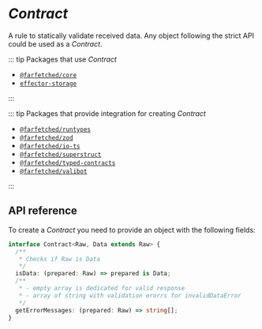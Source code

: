 # _Contract_

A rule to statically validate received data. Any object following the strict API could be used as a _Contract_.

::: tip Packages that use _Contract_

- [`@farfetched/core`](https://farfetched.pages.dev)
- [`effector-storage`](https://github.com/yumauri/effector-storage)

:::

::: tip Packages that provide integration for creating _Contract_

- [`@farfetched/runtypes`](https://farfetched.pages.dev/api/contracts/runtypes.html)
- [`@farfetched/zod`](https://farfetched.pages.dev/api/contracts/zod.html)
- [`@farfetched/io-ts`](https://farfetched.pages.dev/api/contracts/io-ts.html)
- [`@farfetched/superstruct`](https://farfetched.pages.dev/api/contracts/superstruct.html)
- [`@farfetched/typed-contracts`](https://farfetched.pages.dev/api/contracts/typed-contracts.html)
- [`@farfetched/valibot`](https://farfetched.pages.dev/api/contracts/valibot.html)

:::

## API reference

To create a _Contract_ you need to provide an object with the following fields:

```ts
interface Contract<Raw, Data extends Raw> {
  /**
   * Checks if Raw is Data
   */
  isData: (prepared: Raw) => prepared is Data;
  /**
   * - empty array is dedicated for valid response
   * - array of string with validation erorrs for invalidDataError
   */
  getErrorMessages: (prepared: Raw) => string[];
}
```
